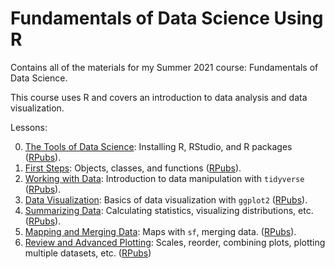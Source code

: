 # Fundamentals of Data Science Using R
Contains all of the materials for my Summer 2021 course: Fundamentals of Data Science.

This course uses R and covers an introduction to data analysis and data visualization. 

Lessons:

0. [The Tools of Data Science](lessons/lesson_0.Rmd): Installing R, RStudio, and R packages ([RPubs](https://rpubs.com/tylersimko/lesson0)).
1. [First Steps](lessons/lesson_1.Rmd): Objects, classes, and functions ([RPubs](https://rpubs.com/tylersimko/lesson1)).
2. [Working with Data](lessons/lesson_2.Rmd): Introduction to data manipulation with `tidyverse` ([RPubs](https://rpubs.com/tylersimko/lesson2)).
3. [Data Visualization](lessons/lesson_3.Rmd): Basics of data visualization with `ggplot2` ([RPubs](https://rpubs.com/tylersimko/lesson3)).
4. [Summarizing Data](lessons/lesson_4.Rmd): Calculating statistics, visualizing distributions, etc. ([RPubs](https://rpubs.com/tylersimko/lesson4)).
5. [Mapping and Merging Data](lessons/lesson_5.Rmd): Maps with `sf`, merging data. ([RPubs](https://rpubs.com/tylersimko/lesson5)).
6. [Review and Advanced Plotting](lessons/lesson_6.Rmd): Scales, reorder, combining plots, plotting multiple datasets, etc. ([RPubs](https://rpubs.com/tylersimko/lesson6))
